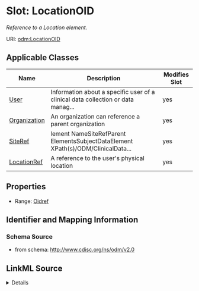 # Slot: LocationOID


_Reference to a Location element._



URI: [odm:LocationOID](http://www.cdisc.org/ns/odm/v2.0/LocationOID)



<!-- no inheritance hierarchy -->




## Applicable Classes

| Name | Description | Modifies Slot |
| --- | --- | --- |
[User](User.md) | Information about a specific user of a clinical data collection or data manag... |  yes  |
[Organization](Organization.md) | An organization can reference a parent organization |  yes  |
[SiteRef](SiteRef.md) | lement NameSiteRefParent ElementsSubjectDataElement XPath(s)/ODM/ClinicalData... |  yes  |
[LocationRef](LocationRef.md) | A reference to the user's physical location |  yes  |







## Properties

* Range: [Oidref](Oidref.md)





## Identifier and Mapping Information







### Schema Source


* from schema: http://www.cdisc.org/ns/odm/v2.0




## LinkML Source

<details>
```yaml
name: LocationOID
description: Reference to a Location element.
from_schema: http://www.cdisc.org/ns/odm/v2.0
rank: 1000
alias: LocationOID
domain_of:
- User
- Organization
- SiteRef
- LocationRef
range: oidref

```
</details>
